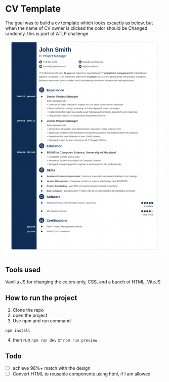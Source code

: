 # CV Template

The goal was to build a cv template which looks excactly as below, but when the name of CV owner is clicked the color should be Changed randomly.
this is part of ATLP challenge
![Secreenshot](./screenshot.png)

## Tools used

Vanilla JS for changing the colors only, CSS, and a bunch of HTML, ViteJS

## How to run the project

1. Clone the repo
2. open the project
3. Use npm and run command

```
npm install
```

4. then run `npm run dev` or `npm run preview `

## Todo

- [ ] achieve 98%+ match with the design
- [ ] Convert HTML to reusable components using html, if I am allowed
